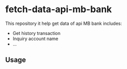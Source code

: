 # fetch-data-api-mb-bank

This repository it help get data of api MB bank includes:
+ Get history transaction
+ Inquiry account name
+ ...

## Usage
